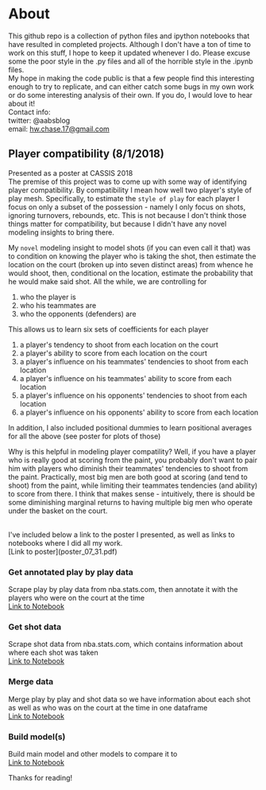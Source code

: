 # About
This github repo is a collection of python files and ipython notebooks that have resulted in
completed projects. Although I don't have a ton of time to work on this stuff, I hope to keep it
updated whenever I do. Please excuse some the poor style in the .py files and all of the
horrible style in the .ipynb files.
<br/>
My hope in making the code public is that a few people find this interesting enough to try to
replicate, and can either catch some bugs in my own work or do some interesting analysis of their
own. If you do, I would love to hear about it!
<br/>
Contact info:
<br/>
twitter: @aabsblog
<br/>
email: hw.chase.17@gmail.com

## Player compatibility (8/1/2018)
Presented as a poster at CASSIS 2018
<br/>
The premise of this project was to come up with some way of identifying player compatibility.
By compatibility I mean how well two player's style of play mesh. Specifically, to estimate the
`style of play` for each player I focus on only a subset of the possession - namely I only focus on
shots, ignoring turnovers, rebounds, etc. This is not because I don't think those things matter
for compatibility, but because I didn't have any novel modeling insights to bring there.

My `novel` modeling insight to model shots (if you can even call it that) was to condition on
knowing the player who is taking the shot, then estimate the location on the court (broken up into
seven distinct areas) from whence he would shoot, then, conditional on the location, estimate the
probability that he would make said shot. All the while, we are controlling for

1) who the player is
2) who his teammates are
3) who the opponents (defenders) are

This allows us to learn six sets of coefficients for each player

1) a player's tendency to shoot from each location on the court
2) a player's ability to score from each location on the court
3) a player's influence on his teammates' tendencies to shoot from each location
4) a player's influence on his teammates' ability to score from each location
5) a player's influence on his opponents' tendencies to shoot from each location
6) a player's influence on his opponents' ability to score from each location

In addition, I also included positional dummies to learn positional averages for all the above
(see poster for plots of those)
<br/>

Why is this helpful in modeling player compatility? Well, if you have a player who is really good
at scoring from the paint, you probably don't want to pair him with players who diminish their
teammates' tendencies to shoot from the paint. Practically, most big men are both good at scoring
(and tend to shoot) from the paint, while limiting their teammates tendencies (and ability) to score
from there. I think that makes sense - intuitively, there is should be some diminishing marginal
returns to having multiple big men who operate under the basket on the court.

<br/>
I've included below a link to the poster I presented, as well as links to notebooks where I did all
my work.

<br/>
[Link to poster](poster_07_31.pdf)

### Get annotated play by play data
Scrape play by play data from nba.stats.com, then annotate it with the players who were on the court at the time
<br/>
[Link to Notebook](player_compatibility_notebooks/play_by_play_with_lineups.ipynb)

### Get shot data
Scrape shot data from nba.stats.com, which contains information about where each shot was taken
<br/>
[Link to Notebook](player_compatibility_notebooks/player_shot_charts.ipynb)

### Merge data
Merge play by play and shot data so we have information about each shot as well as who was on the court at the time in one dataframe
<br/>
[Link to Notebook](player_compatibility_notebooks/join_shot_charts_play_by_play.ipynb)

### Build model(s)
Build main model and other models to compare it to
<br/>
[Link to Notebook](player_compatibility_notebooks/modeling.ipynb)

Thanks for reading!
